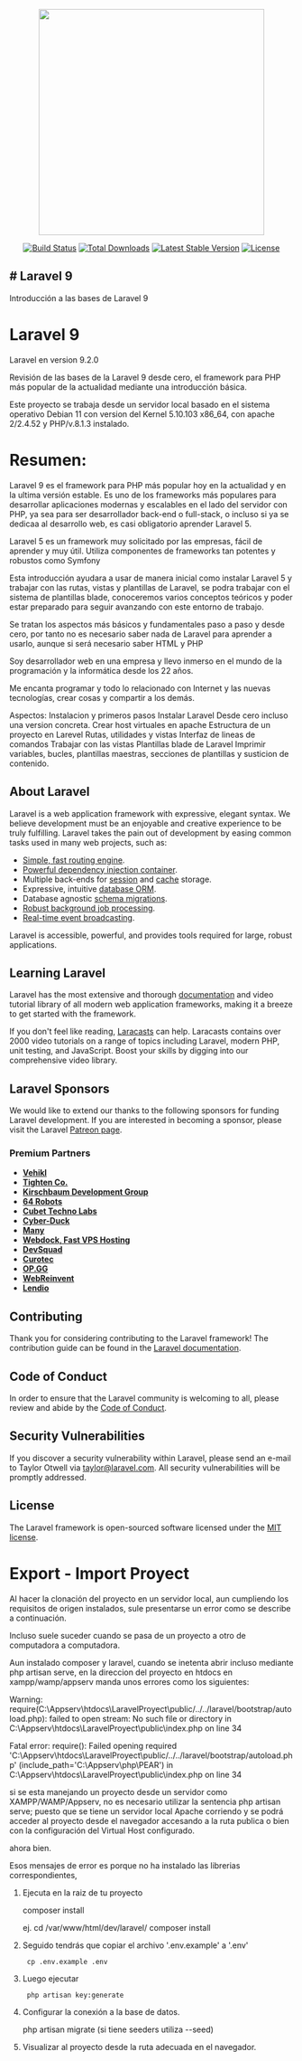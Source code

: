 <p align="center"><a href="https://laravel.com" target="_blank"><img src="https://raw.githubusercontent.com/laravel/art/master/logo-lockup/5%20SVG/2%20CMYK/1%20Full%20Color/laravel-logolockup-cmyk-red.svg" width="400"></a></p>

<p align="center">
<a href="https://travis-ci.org/laravel/framework"><img src="https://travis-ci.org/laravel/framework.svg" alt="Build Status"></a>
<a href="https://packagist.org/packages/laravel/framework"><img src="https://img.shields.io/packagist/dt/laravel/framework" alt="Total Downloads"></a>
<a href="https://packagist.org/packages/laravel/framework"><img src="https://img.shields.io/packagist/v/laravel/framework" alt="Latest Stable Version"></a>
<a href="https://packagist.org/packages/laravel/framework"><img src="https://img.shields.io/packagist/l/laravel/framework" alt="License"></a>
</p>

## # Laravel 9
Introducción a las bases de Laravel 9

# Laravel 9

Laravel en version 9.2.0

Revisión de las bases de la Laravel 9 desde cero, el framework para PHP más popular de la actualidad mediante una introducción básica.

Este proyecto se trabaja desde un servidor local basado en el sistema operativo Debian 11 con version del Kernel 5.10.103 x86_64, con apache 2/2.4.52 y PHP/v.8.1.3 instalado.


# Resumen:
Laravel 9 es el framework para PHP más popular hoy en la actualidad y en la ultima versión estable. Es uno de los frameworks más populares para desarrollar aplicaciones modernas y escalables en el lado del servidor con PHP, ya sea para ser desarrollador back-end o full-stack, o incluso si ya se dedicaa al desarrollo web, es casi obligatorio aprender Laravel 5.

Laravel 5 es un framework muy solicitado por las empresas, fácil de aprender y muy útil. Utiliza componentes de frameworks tan potentes y robustos como Symfony

Esta introducción ayudara a usar de manera inicial como instalar Laravel 5 y trabajar con las rutas, vistas y plantillas de Laravel, se podra trabajar con el sistema de plantillas blade, conoceremos varios conceptos teóricos y poder estar preparado para seguir avanzando con este entorno de trabajo.

Se tratan los aspectos más básicos y fundamentales paso a paso y desde cero, por tanto no es necesario saber nada de Laravel para aprender a usarlo, aunque si será necesario saber HTML y PHP 

Soy desarrollador web en una empresa y llevo inmerso en el mundo de la programación y la informática desde los 22 años.

Me encanta programar y todo lo relacionado con Internet y las nuevas tecnologías, crear cosas y compartir a los demás.

Aspectos:
Instalacion y primeros pasos
Instalar Laravel
Desde cero incluso una version concreta.
Crear host virtuales en apache
Estructura de un proyecto en Larevel
Rutas, utilidades y vistas
Interfaz de lineas de comandos 
Trabajar con las vistas
Plantillas blade de Laravel
Imprimir variables, bucles, plantillas maestras, secciones de plantillas y susticion de contenido.


## About Laravel

Laravel is a web application framework with expressive, elegant syntax. We believe development must be an enjoyable and creative experience to be truly fulfilling. Laravel takes the pain out of development by easing common tasks used in many web projects, such as:

- [Simple, fast routing engine](https://laravel.com/docs/routing).
- [Powerful dependency injection container](https://laravel.com/docs/container).
- Multiple back-ends for [session](https://laravel.com/docs/session) and [cache](https://laravel.com/docs/cache) storage.
- Expressive, intuitive [database ORM](https://laravel.com/docs/eloquent).
- Database agnostic [schema migrations](https://laravel.com/docs/migrations).
- [Robust background job processing](https://laravel.com/docs/queues).
- [Real-time event broadcasting](https://laravel.com/docs/broadcasting).

Laravel is accessible, powerful, and provides tools required for large, robust applications.

## Learning Laravel

Laravel has the most extensive and thorough [documentation](https://laravel.com/docs) and video tutorial library of all modern web application frameworks, making it a breeze to get started with the framework.

If you don't feel like reading, [Laracasts](https://laracasts.com) can help. Laracasts contains over 2000 video tutorials on a range of topics including Laravel, modern PHP, unit testing, and JavaScript. Boost your skills by digging into our comprehensive video library.

## Laravel Sponsors

We would like to extend our thanks to the following sponsors for funding Laravel development. If you are interested in becoming a sponsor, please visit the Laravel [Patreon page](https://patreon.com/taylorotwell).

### Premium Partners

- **[Vehikl](https://vehikl.com/)**
- **[Tighten Co.](https://tighten.co)**
- **[Kirschbaum Development Group](https://kirschbaumdevelopment.com)**
- **[64 Robots](https://64robots.com)**
- **[Cubet Techno Labs](https://cubettech.com)**
- **[Cyber-Duck](https://cyber-duck.co.uk)**
- **[Many](https://www.many.co.uk)**
- **[Webdock, Fast VPS Hosting](https://www.webdock.io/en)**
- **[DevSquad](https://devsquad.com)**
- **[Curotec](https://www.curotec.com/services/technologies/laravel/)**
- **[OP.GG](https://op.gg)**
- **[WebReinvent](https://webreinvent.com/?utm_source=laravel&utm_medium=github&utm_campaign=patreon-sponsors)**
- **[Lendio](https://lendio.com)**

## Contributing

Thank you for considering contributing to the Laravel framework! The contribution guide can be found in the [Laravel documentation](https://laravel.com/docs/contributions).

## Code of Conduct

In order to ensure that the Laravel community is welcoming to all, please review and abide by the [Code of Conduct](https://laravel.com/docs/contributions#code-of-conduct).

## Security Vulnerabilities

If you discover a security vulnerability within Laravel, please send an e-mail to Taylor Otwell via [taylor@laravel.com](mailto:taylor@laravel.com). All security vulnerabilities will be promptly addressed.

## License

The Laravel framework is open-sourced software licensed under the [MIT license](https://opensource.org/licenses/MIT).


# Export - Import Proyect

Al hacer la clonación del proyecto en un servidor local, aun cumpliendo los requisitos de origen instalados, sule presentarse un error como se describe a continuación.

Incluso suele suceder cuando se pasa de un proyecto a otro de computadora a computadora.

Aun instalado composer y laravel, cuando se inetenta abrir incluso mediante php artisan serve, en la direccion del proyecto en htdocs en xampp/wamp/appserv manda unos errores como los siguientes:

Warning: require(C:\Appserv\htdocs\LaravelProyect\public/../../laravel/bootstrap/autoload.php): failed to open stream: No such file or directory in C:\Appserv\htdocs\LaravelProyect\public\index.php on line 34

Fatal error: require(): Failed opening required 'C:\Appserv\htdocs\LaravelProyect\public/../../laravel/bootstrap/autoload.php' (include_path='C:\Appserv\php\PEAR') in C:\Appserv\htdocs\LaravelProyect\public\index.php on line 34

si se esta manejando un proyecto desde un servidor como XAMPP/WAMP/Appserv, no es necesario utilizar la sentencia php artisan serve; puesto que se tiene un servidor local Apache corriendo y se podrá acceder al proyecto desde el navegador accesando a la ruta publica o bien con la configuración del Virtual Host configurado.

ahora bien.


Esos mensajes de error es porque no ha instalado las librerias correspondientes,

1. Ejecuta en la raiz de tu proyecto

	composer install

	ej.
		cd /var/www/html/dev/laravel/
		composer install

2. Seguido tendrás que copiar el archivo '.env.example' a '.env'

		cp .env.example .env

3. Luego ejecutar

		php artisan key:generate

4. Configurar la conexión a la base de datos.

	php artisan migrate (si tiene seeders utiliza  --seed)

5. Visualizar al proyecto desde la ruta adecuada en el navegador.



